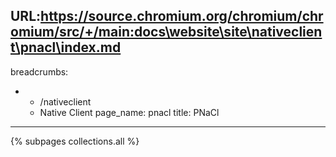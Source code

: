 URL:https://source.chromium.org/chromium/chromium/src/+/main:docs\website\site\nativeclient\pnacl\index.md
---
breadcrumbs:
- - /nativeclient
  - Native Client
page_name: pnacl
title: PNaCl
---

{% subpages collections.all %}
